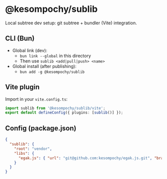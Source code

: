 # @kesompochy/sublib

Local subtree dev setup: git subtree + bundler (Vite) integration.

## CLI (Bun)

- Global link (dev):
  - `bun link --global` in this directory
  - Then use `sublib <add|pull|push> <name>`
- Global install (after publishing):
  - `bun add -g @kesompochy/sublib`

## Vite plugin

Import in your `vite.config.ts`:

```ts
import sublib from '@kesompochy/sublib/vite';
export default defineConfig({ plugins: [sublib()] });
```

## Config (package.json)

```json
{
  "sublib": {
    "root": "vendor",
    "libs": {
      "egak.js": { "url": "git@github.com:kesompochy/egak.js.git", "branch": "master" }
    }
  }
}
```
